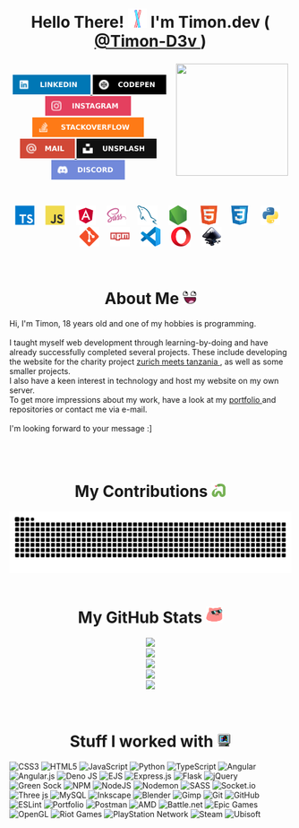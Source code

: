 <h1 align="center">
    Hello There! 
    <img src="https://raw.githubusercontent.com/Timon-D3v/Timon-D3v/main/static/lightsaber.gif" height="34" width="34"> 
    I'm Timon.dev 
    (<a href="https://github.com/Timon-D3v">
        @Timon-D3v
    </a>)
</h1>

###

<img align="right" width="6" height="200" src="https://raw.githubusercontent.com/Timon-D3v/Timon-D3v/main/static/transparent.png.png" />
<img align="right" height="200" width="200" src="https://raw.githubusercontent.com/Timon-D3v/Timon-D3v/main/static/hacker.gif"  />
<img align="right" width="16" height="200" src="https://raw.githubusercontent.com/Timon-D3v/Timon-D3v/main/static/transparent.png.png" />

###

<div align="center">
    <img width="1" height="55" src="https://raw.githubusercontent.com/Timon-D3v/Timon-D3v/main/static/transparent.png.png" />
    <a href="https://www.linkedin.com/in/timon-fiedler/">
        <img src="https://raw.githubusercontent.com/Timon-D3v/Timon-D3v/main/static/linkedin.svg" height="35" alt="LinkedIn Logo" />
    </a>
    <a href="https://codepen.io/Timon-Fiedler">
        <img src="https://raw.githubusercontent.com/Timon-D3v/Timon-D3v/main/static/codepen.svg" height="35" alt="CodePen Logo" />
    </a>
    <a href="https://www.instagram.com/timon.dev/">
        <img src="https://raw.githubusercontent.com/Timon-D3v/Timon-D3v/main/static/instagram.svg" height="35" alt="Instagram Logo" />
    </a>
    <a href="https://stackoverflow.com/users/22688455/timon-dev">
        <img src="https://raw.githubusercontent.com/Timon-D3v/Timon-D3v/main/static/stackoverflow.svg" height="35" alt="Stack Overflow Logo" />
    </a>
    <a href="mailto:info@timondev.com">
        <img src="https://raw.githubusercontent.com/Timon-D3v/Timon-D3v/main/static/mail.svg" height="35" alt="@-Symbol" />
    </a>
    <a href="https://unsplash.com/@timon_dev">
        <img src="https://raw.githubusercontent.com/Timon-D3v/Timon-D3v/main/static/unsplash.svg" height="35" alt="Unsplash Logo" />
    </a>
    <a href="https://discordapp.com/users/560914605145325596">
        <img src="https://raw.githubusercontent.com/Timon-D3v/Timon-D3v/main/static/discord.svg" height="35" alt="Discord Logo" />
    </a>
</div>

###

<div align="center">
    <img width="1" height="55" src="https://raw.githubusercontent.com/Timon-D3v/Timon-D3v/main/static/transparent.png.png" />
    <img src="https://raw.githubusercontent.com/Timon-D3v/Timon-D3v/main/static/typescript.svg" height="35"  width="35" alt="TypeScript Logo"  />
    <img width="12" height="35" src="https://raw.githubusercontent.com/Timon-D3v/Timon-D3v/main/static/transparent.png.png" />
    <img src="https://raw.githubusercontent.com/Timon-D3v/Timon-D3v/main/static/javascript.svg" height="35"  width="35" alt="JavaScript Logo"  />
    <img width="12" height="35" src="https://raw.githubusercontent.com/Timon-D3v/Timon-D3v/main/static/transparent.png.png" />
    <img src="https://raw.githubusercontent.com/Timon-D3v/Timon-D3v/main/static/angular.svg" height="35" width="35" alt="Angular Logo"  />
    <img width="12" height="35" src="https://raw.githubusercontent.com/Timon-D3v/Timon-D3v/main/static/transparent.png.png" />
    <img src="https://raw.githubusercontent.com/Timon-D3v/Timon-D3v/main/static/sass.svg" alt="sass" width="35" height="35" />
    <img width="12" height="35" src="https://raw.githubusercontent.com/Timon-D3v/Timon-D3v/main/static/transparent.png.png" />
    <img src="https://raw.githubusercontent.com/Timon-D3v/Timon-D3v/main/static/mysql.svg" height="35" width="35" alt="MySQL Logo"  />
    <img width="12" height="35" src="https://raw.githubusercontent.com/Timon-D3v/Timon-D3v/main/static/transparent.png.png" />
    <img src="https://raw.githubusercontent.com/Timon-D3v/Timon-D3v/main/static/nodejs.svg" height="35" width="35" alt="Node.js Logo"  />
    <img width="12" height="35" src="https://raw.githubusercontent.com/Timon-D3v/Timon-D3v/main/static/transparent.png.png" />
    <img src="https://raw.githubusercontent.com/Timon-D3v/Timon-D3v/main/static/html.svg" height="35" width="35" alt="HTML5 Logo"  />
    <img width="12" height="35" src="https://raw.githubusercontent.com/Timon-D3v/Timon-D3v/main/static/transparent.png.png" />
    <img src="https://raw.githubusercontent.com/Timon-D3v/Timon-D3v/main/static/css.svg" height="35" width="35" alt="CSS3 Logo"  />
    <img width="12" height="35" src="https://raw.githubusercontent.com/Timon-D3v/Timon-D3v/main/static/transparent.png.png" />
    <img src="https://raw.githubusercontent.com/Timon-D3v/Timon-D3v/main/static/python.svg" height="35" width="35" alt="Python Logo"  />
    <img width="12" height="35" src="https://raw.githubusercontent.com/Timon-D3v/Timon-D3v/main/static/transparent.png.png" />
    <img src="https://raw.githubusercontent.com/Timon-D3v/Timon-D3v/main/static/git.svg" height="35" width="35" alt="Git Logo"  />
    <img width="12" height="35" src="https://raw.githubusercontent.com/Timon-D3v/Timon-D3v/main/static/transparent.png.png" />
    <img src="https://raw.githubusercontent.com/Timon-D3v/Timon-D3v/main/static/npm.svg" height="35" width="35" alt="NPM Logo"  />
    <img width="12" height="35" src="https://raw.githubusercontent.com/Timon-D3v/Timon-D3v/main/static/transparent.png.png" />
    <img src="https://raw.githubusercontent.com/Timon-D3v/Timon-D3v/main/static/vscode.svg" height="35" width="35" alt="VSCode Logo"  />
    <img width="12" height="35" src="https://raw.githubusercontent.com/Timon-D3v/Timon-D3v/main/static/transparent.png.png" />
    <img src="https://raw.githubusercontent.com/Timon-D3v/Timon-D3v/main/static/opera.svg" height="35" width="35" alt="Opera Logo"  />
    <img width="12" height="35" src="https://raw.githubusercontent.com/Timon-D3v/Timon-D3v/main/static/transparent.png.png" />
    <img src="https://raw.githubusercontent.com/Timon-D3v/Timon-D3v/main/static/inkscape.svg" height="35" width="35" alt="Inkscape Logo"  />
</div>

<br>
<br>

<h1 align="center">
    About Me 
    <img src="https://raw.githubusercontent.com/Timon-D3v/Timon-D3v/main/static/me.png" height="24" width="24">
</h1>

<p>
    Hi, I'm Timon, 18 years old and one of my hobbies is programming.
    <br>
    <br>
    I taught myself web development through learning-by-doing and have already successfully completed several projects. These include developing the website for the charity project 
    <a href="https://www.zurich-meets-tanzania.com" target="_blank">
        zurich meets tanzania
    </a>
    , as well as some smaller projects.
    <br>
    I also have a keen interest in technology and host my website on my own server.
    <br>
    To get more impressions about my work, have a look at my 
    <a href="https://www.timondev.com" target="_blank">
        portfolio
    </a> 
    and repositories or contact me via e-mail. 
    <br>
    <br>
    I'm looking forward to your message :]
</p>

<br>
<br>

<h1 align="center">
    My Contributions 
    <img src="https://raw.githubusercontent.com/Timon-D3v/Timon-D3v/main/static/snake.gif" width="26" height="26">
</h1>

<img src="https://raw.githubusercontent.com/Timon-D3v/Timon-D3v/output/snake.svg" alt="Snake animation" />

<br>
<br>

<h1 align="center">
    My GitHub Stats 
    <img src="https://raw.githubusercontent.com/Timon-D3v/Timon-D3v/main/static/cat.gif" width="30" height="30">
</h1>

<div align="center">
    <img src="https://github-profile-trophy.vercel.app/?username=Timon-D3v&theme=nightowl&no-frame=false&no-bg=true&margin-w=4">
    <br>
    <img src="https://github-readme-stats.vercel.app/api?username=Timon-D3v&theme=nightowl&hide_border=false&include_all_commits=true&count_private=true">
    <br>
    <img src="https://nirzak-streak-stats.vercel.app/?user=Timon-D3v&theme=nightowl&hide_border=false">
    <br>
    <img src="https://github-contributor-stats.vercel.app/api?username=Timon-D3v&limit=5&theme=nightowl&combine_all_yearly_contributions=true">
    <br>
    <img src="https://github-readme-stats.vercel.app/api/top-langs/?username=Timon-D3v&theme=nightowl&hide_border=false&include_all_commits=true&count_private=true&layout=compact">
</div>

<br>
<br>

<h1 align="center">Stuff I worked with <img src="https://raw.githubusercontent.com/Timon-D3v/Timon-D3v/main/static/pc.gif" width="25" height="25"></h1>

![CSS3](https://img.shields.io/badge/css3-%231572B6.svg?style=for-the-badge&logo=css3&logoColor=white)
![HTML5](https://img.shields.io/badge/html5-%23E34F26.svg?style=for-the-badge&logo=html5&logoColor=white)
![JavaScript](https://img.shields.io/badge/javascript-%23323330.svg?style=for-the-badge&logo=javascript&logoColor=%23F7DF1E)
![Python](https://img.shields.io/badge/python-3670A0?style=for-the-badge&logo=python&logoColor=ffdd54)
![TypeScript](https://img.shields.io/badge/typescript-%23007ACC.svg?style=for-the-badge&logo=typescript&logoColor=white)
![Angular](https://img.shields.io/badge/angular-%23DD0031.svg?style=for-the-badge&logo=angular&logoColor=white)
![Angular.js](https://img.shields.io/badge/angular.js-%23E23237.svg?style=for-the-badge&logo=angularjs&logoColor=white)
![Deno JS](https://img.shields.io/badge/deno%20js-000000?style=for-the-badge&logo=deno&logoColor=white)
![EJS](https://img.shields.io/badge/ejs-%23B4CA65.svg?style=for-the-badge&logo=ejs&logoColor=black)
![Express.js](https://img.shields.io/badge/express.js-%23404d59.svg?style=for-the-badge&logo=express&logoColor=%2361DAFB)
![Flask](https://img.shields.io/badge/flask-%23000.svg?style=for-the-badge&logo=flask&logoColor=white)
![jQuery](https://img.shields.io/badge/jquery-%230769AD.svg?style=for-the-badge&logo=jquery&logoColor=white)
![Green Sock](https://img.shields.io/badge/green%20sock-88CE02?style=for-the-badge&logo=greensock&logoColor=white)
![NPM](https://img.shields.io/badge/NPM-%23CB3837.svg?style=for-the-badge&logo=npm&logoColor=white)
![NodeJS](https://img.shields.io/badge/node.js-6DA55F?style=for-the-badge&logo=node.js&logoColor=white)
![Nodemon](https://img.shields.io/badge/NODEMON-%23323330.svg?style=for-the-badge&logo=nodemon&logoColor=%BBDEAD)
![SASS](https://img.shields.io/badge/SASS-hotpink.svg?style=for-the-badge&logo=SASS&logoColor=white)
![Socket.io](https://img.shields.io/badge/Socket.io-black?style=for-the-badge&logo=socket.io&badgeColor=010101)
![Three js](https://img.shields.io/badge/threejs-black?style=for-the-badge&logo=three.js&logoColor=white)
![MySQL](https://img.shields.io/badge/mysql-4479A1.svg?style=for-the-badge&logo=mysql&logoColor=white)
![Inkscape](https://img.shields.io/badge/Inkscape-e0e0e0?style=for-the-badge&logo=inkscape&logoColor=080A13)
![Blender](https://img.shields.io/badge/blender-%23F5792A.svg?style=for-the-badge&logo=blender&logoColor=white)
![Gimp](https://img.shields.io/badge/Gimp-657D8B?style=for-the-badge&logo=gimp&logoColor=FFFFFF)
![Git](https://img.shields.io/badge/git-%23F05033.svg?style=for-the-badge&logo=git&logoColor=white)
![GitHub](https://img.shields.io/badge/github-%23121011.svg?style=for-the-badge&logo=github&logoColor=white)
![ESLint](https://img.shields.io/badge/ESLint-4B3263?style=for-the-badge&logo=eslint&logoColor=white)
![Portfolio](https://img.shields.io/badge/Portfolio-%23000000.svg?style=for-the-badge&logo=firefox&logoColor=#FF7139)
![Postman](https://img.shields.io/badge/Postman-FF6C37?style=for-the-badge&logo=postman&logoColor=white)
![AMD](https://img.shields.io/badge/AMD-%23000000.svg?style=for-the-badge&logo=amd&logoColor=white)
![Battle.net](https://img.shields.io/badge/battle.net-%2300AEFF.svg?style=for-the-badge&logo=battle.net&logoColor=white)
![Epic Games](https://img.shields.io/badge/epicgames-%23313131.svg?style=for-the-badge&logo=epicgames&logoColor=white)
![OpenGL](https://img.shields.io/badge/OpenGL-white?logo=OpenGL&style=for-the-badge)
![Riot Games](https://img.shields.io/badge/riotgames-D32936.svg?style=for-the-badge&logo=riotgames&logoColor=white)
![PlayStation Network](https://img.shields.io/badge/PSN-%230070D1.svg?style=for-the-badge&logo=Playstation&logoColor=white)
![Steam](https://img.shields.io/badge/steam-%23000000.svg?style=for-the-badge&logo=steam&logoColor=white)
![Ubisoft](https://img.shields.io/badge/Ubisoft-%23F5F5F5.svg?style=for-the-badge&logo=Ubisoft&logoColor=black)
